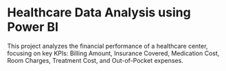 # Healthcare Data Analysis using Power BI

This project analyzes the financial performance of a healthcare center, focusing on key KPIs: Billing Amount, Insurance Covered, Medication Cost, Room Charges, Treatment Cost, and Out-of-Pocket expenses.
